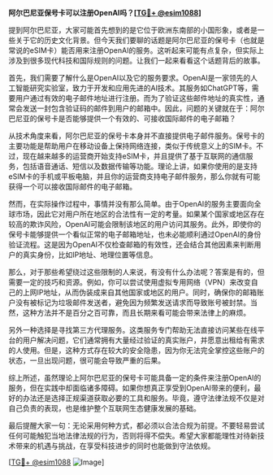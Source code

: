 **阿尔巴尼亚保号卡可以注册OpenAI吗？[[TG💪+ @esim1088](https://t.me/s/esim1088)]**

提到阿尔巴尼亚，大家可能首先想到的是它位于欧洲东南部的小国形象，或者是一些关于它的历史文化背景。但今天我们要聊的话题是阿尔巴尼亚的保号卡（也就是常说的eSIM卡）能否用来注册OpenAI的服务。这听起来可能有点复杂，但实际上涉及到很多现代科技和国际规则的问题。让我们一起来看看这个话题背后的故事。

首先，我们需要了解什么是OpenAI以及它的服务要求。OpenAI是一家领先的人工智能研究实验室，致力于开发和应用先进的AI技术。其服务如ChatGPT等，需要用户通过有效的电子邮件地址进行注册。而为了验证这些邮件地址的真实性，通常会发送一封包含验证码的邮件到用户的邮箱中。因此，问题的关键就在于：阿尔巴尼亚的保号卡是否能够提供一个有效的、可接收国际邮件的电子邮箱？

从技术角度来看，阿尔巴尼亚的保号卡本身并不直接提供电子邮件服务。保号卡的主要功能是帮助用户在移动设备上保持网络连接，类似于传统意义上的SIM卡。不过，现在越来越多的运营商开始支持eSIM卡，并且提供了基于互联网的通信服务，包括语音通话、短信以及数据传输等功能。理论上讲，如果你使用的是支持eSIM卡的手机或平板电脑，并且你的运营商支持电子邮件服务，那么你就有可能获得一个可以接收国际邮件的电子邮箱。

然而，在实际操作过程中，事情并没有那么简单。由于OpenAI的服务主要面向全球市场，因此它对用户所在地区的合法性有一定的考量。如果某个国家或地区存在较高的欺诈风险，OpenAI可能会限制该地区的用户访问其服务。此外，即使你的保号卡能够提供一个看似正常的电子邮箱地址，也未必能顺利通过OpenAI的身份验证流程。这是因为OpenAI不仅检查邮箱的有效性，还会结合其他因素来判断用户的真实身份，比如IP地址、地理位置等信息。

那么，对于那些希望绕过这些限制的人来说，有没有什么办法呢？答案是有的，但需要一定的技巧和资源。例如，你可以尝试使用虚拟专用网络（VPN）来改变自己的上网IP地址，从而伪装成来自其他国家或地区的用户。同时，确保你的邮箱账户没有被标记为垃圾邮件发送者，避免因为频繁发送请求而导致账号被封禁。当然，这种方法并不是百分之百可靠，而且长期来看可能会带来法律上的麻烦。

另外一种选择是寻找第三方代理服务。这类服务专门帮助无法直接访问某些在线平台的用户解决问题，它们通常拥有大量经过验证的真实账户，并愿意出租给有需求的人使用。但是，这种方式存在较大的安全隐患，因为你无法完全掌控这些账户的状态，一旦出现问题，很可能会导致严重的后果。

综上所述，虽然理论上阿尔巴尼亚的保号卡可能具备一定的条件来注册OpenAI的服务，但在实践中却面临诸多障碍。如果你想真正享受到OpenAI带来的便利，最好的办法还是选择正规渠道获取必要的工具和服务。毕竟，遵守法律法规不仅是对自己负责的表现，也是维护整个互联网生态健康发展的基础。

最后提醒大家一句：无论采用何种方式，都必须以合法合规为前提。不要轻易尝试任何可能触犯当地法律法规的行为，否则将得不偿失。希望大家都能理性对待新技术带来的机遇与挑战，在享受科技进步的同时也能做到守法依规。

[[TG💪+ @esim1088](https://t.me/s/esim1088) ![Image](https://i.postimg.cc/4NQfJmqS/Snipaste-2025-05-13-00-14-12.png)]